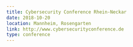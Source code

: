```yaml
---
title: Cybersecurity Conference Rhein-Neckar
date: 2018-10-20
location: Mannheim, Rosengarten
link: http://www.cybersecurityconference.de
type: conference
---
```

